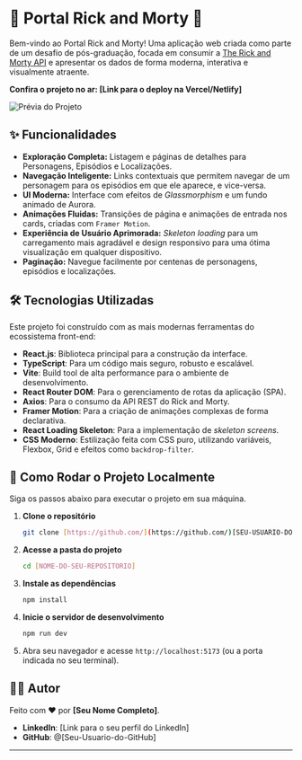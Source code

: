 # 🚀 Portal Rick and Morty 🧪

Bem-vindo ao Portal Rick and Morty! Uma aplicação web criada como parte de um desafio de pós-graduação, focada em consumir a [The Rick and Morty API](https://rickandmortyapi.com/) e apresentar os dados de forma moderna, interativa e visualmente atraente.

**Confira o projeto no ar: [Link para o deploy na Vercel/Netlify]**

![Prévia do Projeto](link-para-uma-imagem-ou-gif-do-seu-projeto.gif)

## ✨ Funcionalidades

* **Exploração Completa:** Listagem e páginas de detalhes para Personagens, Episódios e Localizações.
* **Navegação Inteligente:** Links contextuais que permitem navegar de um personagem para os episódios em que ele aparece, e vice-versa.
* **UI Moderna:** Interface com efeitos de *Glassmorphism* e um fundo animado de Aurora.
* **Animações Fluidas:** Transições de página e animações de entrada nos cards, criadas com `Framer Motion`.
* **Experiência de Usuário Aprimorada:** *Skeleton loading* para um carregamento mais agradável e design responsivo para uma ótima visualização em qualquer dispositivo.
* **Paginação:** Navegue facilmente por centenas de personagens, episódios e localizações.

## 🛠️ Tecnologias Utilizadas

Este projeto foi construído com as mais modernas ferramentas do ecossistema front-end:

* **React.js**: Biblioteca principal para a construção da interface.
* **TypeScript**: Para um código mais seguro, robusto e escalável.
* **Vite**: Build tool de alta performance para o ambiente de desenvolvimento.
* **React Router DOM**: Para o gerenciamento de rotas da aplicação (SPA).
* **Axios**: Para o consumo da API REST do Rick and Morty.
* **Framer Motion**: Para a criação de animações complexas de forma declarativa.
* **React Loading Skeleton**: Para a implementação de *skeleton screens*.
* **CSS Moderno**: Estilização feita com CSS puro, utilizando variáveis, Flexbox, Grid e efeitos como `backdrop-filter`.

## 🏃 Como Rodar o Projeto Localmente

Siga os passos abaixo para executar o projeto em sua máquina.

1.  **Clone o repositório**
    ```bash
    git clone [https://github.com/](https://github.com/)[SEU-USUARIO-DO-GITHUB]/[NOME-DO-SEU-REPOSITORIO].git
    ```

2.  **Acesse a pasta do projeto**
    ```bash
    cd [NOME-DO-SEU-REPOSITORIO]
    ```

3.  **Instale as dependências**
    ```bash
    npm install
    ```

4.  **Inicie o servidor de desenvolvimento**
    ```bash
    npm run dev
    ```

5.  Abra seu navegador e acesse `http://localhost:5173` (ou a porta indicada no seu terminal).

## 👨‍💻 Autor

Feito com ❤️ por **[Seu Nome Completo]**.

* **LinkedIn**: [Link para o seu perfil do LinkedIn]
* **GitHub**: @[Seu-Usuario-do-GitHub]

---
